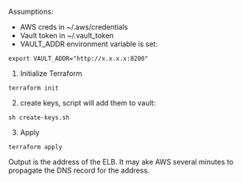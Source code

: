 Assumptions:

- AWS creds in ~/.aws/credentials
- Vault token in ~/.vault_token
- VAULT_ADDR environment variable is set: 


```
export VAULT_ADDR="http://x.x.x.x:8200"
```

1) Initialize Terraform

```
terraform init
```

2) create keys, script will add them to vault:

```
sh create-keys.sh
```

3) Apply

```
terraform apply 
```

Output is the address of the ELB.  It may ake AWS several minutes to propagate the DNS record for the address.
